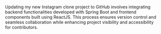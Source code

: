 Updating my new Instagram clone project to GitHub involves integrating backend functionalities developed with Spring Boot and frontend components built using ReactJS. This process ensures version control and seamless collaboration while enhancing project visibility and accessibility for contributors.
